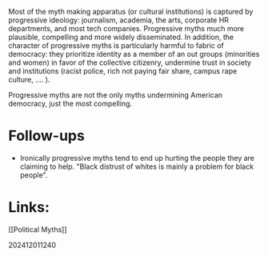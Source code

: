 Most of the myth making apparatus (or cultural institutions) is captured by progressive ideology: journalism, academia, the arts, corporate HR departments, and most tech companies. Progressive myths much more plausible, compelling and more widely disseminated.  In addition, the character of progressive myths is particularly harmful to fabric of democracy: they prioritize identity as a member of an out groups (minorities and women) in favor of the collective citizenry, undermine trust in society and institutions (racist police, rich not paying fair share, campus rape culture, .... ). 

Progressive myths are not the only myths undermining American democracy, just the most compelling. 



# Follow-ups

- Ironically progressive myths tend to end up hurting the people they are claiming to help.
"Black distrust of whites is mainly a problem for black people".

# Links: 
[[Political Myths]]


202412011240
